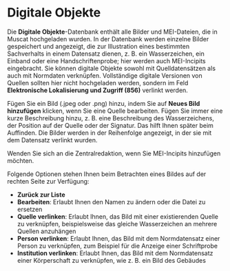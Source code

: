 # Digitale Objekte

Die **Digitale Objekte**-Datenbank enthält alle Bilder und MEI-Dateien, die in Muscat hochgeladen wurden. In der Datenbank werden einzelne Bilder gespeichert und angezeigt, die zur Illustration eines bestimmten Sachverhalts in einem Datensatz dienen, z. B. ein Wasserzeichen, ein Einband oder eine Handschriftenprobe; hier werden auch MEI-Incipits eingebracht. Sie können digitale Objekte sowohl mit Quelldatensätzen als auch mit Normdaten verknüpfen. Vollständige digitale Versionen von Quellen sollten hier nicht hochgeladen werden, sondern im Feld **Elektronische Lokalisierung und Zugriff (856)** verlinkt werden.

Fügen Sie ein Bild (.jpeg oder .png) hinzu, indem Sie auf **Neues Bild hinzufügen** klicken, wenn Sie eine Quelle bearbeiten. Fügen Sie immer eine kurze Beschreibung hinzu, z. B. eine Beschreibung des Wasserzeichens, der Position auf der Quelle oder der Signatur. Das hilft Ihnen später beim Auffinden. Die Bilder werden in der Reihenfolge angezeigt, in der sie mit dem Datensatz verlinkt wurden.

Wenden Sie sich an die Zentralredaktion, wenn Sie MEI-Incipits hinzufügen möchten.

Folgende Optionen stehen Ihnen beim Betrachten eines Bildes auf der rechten Seite zur Verfügung:

- **Zurück zur Liste**
- **Bearbeiten**: Erlaubt Ihnen den Namen zu ändern oder die Datei zu ersetzen
- **Quelle verlinken**: Erlaubt Ihnen, das Bild mit einer existierenden Quelle zu verknüpfen, beispielsweise das gleiche Wasserzeichen an mehrere Quellen anzuhängen
- **Person verlinken**: Erlaubt Ihnen, das Bild mit dem Normdatensatz einer Person zu verknüpfen, zum Beispiel für die Anzeige einer Schriftprobe
- **Institution verlinken**: Erlaubt Ihnen, das Bild mit dem Normdatensatz einer Körperschaft zu verknüpfen, wie z. B. ein Bild des Gebäudes
